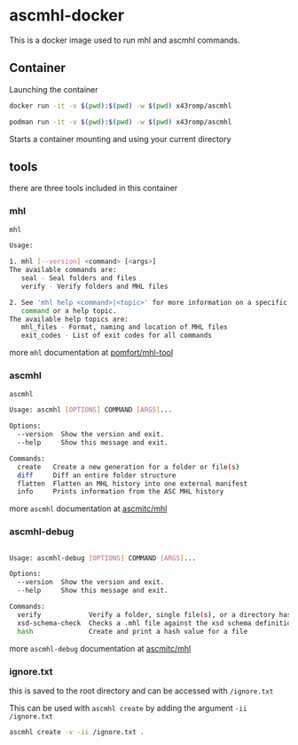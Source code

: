 # ascmhl-docker
This is a docker image used to run mhl and ascmhl commands.

## Container
Launching the container
``` sh
docker run -it -v $(pwd):$(pwd) -w $(pwd) x43romp/ascmhl

podman run -it -v $(pwd):$(pwd) -w $(pwd) x43romp/ascmhl
```

Starts a container mounting and using your current directory

## tools
there are three tools included in this container

### mhl
``` sh
mhl

Usage: 

1. mhl [--version] <command> [<args>]
The available commands are:
   seal - Seal folders and files
   verify - Verify folders and MHL files

2. See 'mhl help <command>|<topic>' for more information on a specific
   command or a help topic.
The available help topics are:
   mhl_files - Format, naming and location of MHL files
   exit_codes - List of exit codes for all commands

```
more `mhl` documentation at [pomfort/mhl-tool](https://github.com/pomfort/mhl-tool)


### ascmhl
``` sh
ascmhl

Usage: ascmhl [OPTIONS] COMMAND [ARGS]...

Options:
  --version  Show the version and exit.
  --help     Show this message and exit.

Commands:
  create   Create a new generation for a folder or file(s)
  diff     Diff an entire folder structure
  flatten  Flatten an MHL history into one external manifest
  info     Prints information from the ASC MHL history

```
more `ascmhl` documentation at [ascmitc/mhl](https://github.com/ascmitc/mhl)


### ascmhl-debug
``` sh

Usage: ascmhl-debug [OPTIONS] COMMAND [ARGS]...

Options:
  --version  Show the version and exit.
  --help     Show this message and exit.

Commands:
  verify            Verify a folder, single file(s), or a directory hash
  xsd-schema-check  Checks a .mhl file against the xsd schema definition
  hash              Create and print a hash value for a file

```
more `ascmhl-debug` documentation at [ascmitc/mhl](https://github.com/ascmitc/mhl)


### ignore.txt
this is saved to the root directory and can be accessed with `/ignore.txt`

This can be used with `ascmhl create` by adding the argument `-ii /ignore.txt`
``` sh
ascmhl create -v -ii /ignore.txt .
```